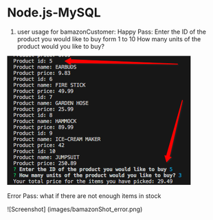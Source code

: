# Node.js-MySQL
1. user usage for bamazonCustomer:
Happy Pass:
Enter the ID of the product you would like to buy form 1 to 10
How many units of the product would you like to buy? 

![Screenshot](images/bamazonShot.png)

Error Pass:
what if there are not enough items in stock

![Screenshot] (images/bamazonShot_error.png)